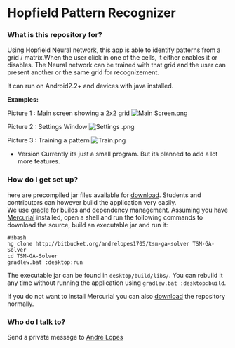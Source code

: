 # Hopfield Pattern Recognizer # 


### What is this repository for? ###
Using Hopfield Neural network, this app is able to identify patterns from a grid / matrix.When the user click in one of the cells, it either enables it or disables. The Neural network can be trained with that grid and the user can present another or the same grid for recognizement.

It can run on Android2.2+ and devices with java installed.

**Examples:**

Picture 1 : Main screen showing a 2x2 grid
![Main Screen.png](https://bitbucket.org/repo/po7o54/images/2879479050-Main%20Screen.png)


Picture 2 : Settings Window
![Settings .png](https://bitbucket.org/repo/po7o54/images/4123574713-Settings%20.png)


Picture 3 : Training a pattern
![Train.png](https://bitbucket.org/repo/po7o54/images/4077923614-Train.png)


* Version
Currently its just a small program.
But its planned to add a lot more features.



### How do I get set up? ###

here are precompiled jar files available for [download](https://bitbucket.org/andrelopes1705/tsm-ga-solver/downloads). Students and contributors can however build the application very easily.  
We use [gradle](http://gradle.org) for builds and dependency management. Assuming you have [Mercurial](http://mercurial.selenic.com) installed, open a shell and run the following commands to download the source, build an executable jar and run it:

```
#!bash
hg clone http://bitbucket.org/andrelopes1705/tsm-ga-solver TSM-GA-Solver
cd TSM-GA-Solver
gradlew.bat :desktop:run
```

The executable jar can be found in `desktop/build/libs/`. You can rebuild it any time without running the application using `gradlew.bat :desktop:build`.

If you do not want to install Mercurial you can also [download](https://bitbucket.org/andrelopes1705hopfieldpatternrecognizer/downloads) the repository normally.



### Who do I talk to? ###

Send a private message to [André Lopes](http://bitbucket.org/andrelopes1705)